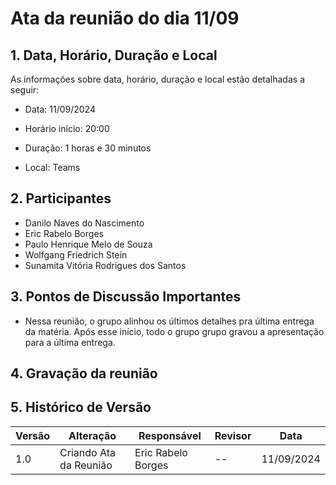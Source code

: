 # Ata da reunião do dia 11/09

## 1. Data, Horário, Duração e Local

As informações sobre data, horário, duração e local estão detalhadas a seguir:

- Data: 11/09/2024

- Horário início: 20:00

- Duração: 1 horas e 30 minutos

- Local: Teams

## 2. Participantes

- Danilo Naves do Nascimento
- Eric Rabelo Borges
- Paulo Henrique Melo de Souza
- Wolfgang Friedrich Stein
- Sunamita Vitória Rodrigues dos Santos

## 3. Pontos de Discussão Importantes

- Nessa reunião, o grupo alinhou os últimos detalhes pra última entrega da matéria. Após esse início, todo o grupo grupo gravou a apresentação para a última entrega.

## 4. Gravação da reunião

## 5. Histórico de Versão

| Versão | Alteração | Responsável | Revisor | Data |
|--------|-----------|-------------|---------|------|
| 1.0 | Criando Ata da Reunião | Eric Rabelo Borges | -- | 11/09/2024 |